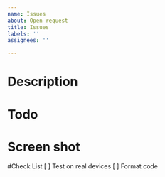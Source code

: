 ```yaml
---
name: Issues
about: Open request
title: Issues
labels: ''
assignees: ''

---
```


# Description

# Todo

# Screen shot

#Check List
[ ] Test on real devices
[ ] Format code
